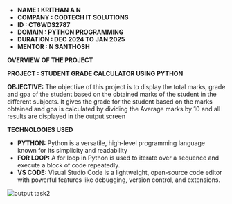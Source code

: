 - **NAME : KRITHAN A N**
- **COMPANY : CODTECH IT SOLUTIONS**
- **ID : CT6WDS2787**
- **DOMAIN : PYTHON PROGRAMMING**
- **DURATION : DEC 2024 TO JAN 2025**
- **MENTOR : N SANTHOSH**
 
**OVERVIEW OF THE PROJECT**

**PROJECT : STUDENT GRADE CALCULATOR USING PYTHON**

**OBJECTIVE:**
 The objective of this project is to display the total marks, grade and gpa of the student based on the obtained marks of the student in the different subjects. It gives the grade for the student based on the marks obtained and gpa is calculated by dividing the Average marks by 10 and all results are displayed in the output screen 

 **TECHNOLOGIES USED**
- **PYTHON:** Python is a versatile, high-level programming language known for its simplicity and readability
- **FOR LOOP:** A for loop in Python is used to iterate over a sequence and execute a block of code repeatedly.
- **VS CODE:** Visual Studio Code is a lightweight, open-source code editor with powerful features like debugging, version control, and extensions.

![output task2](https://github.com/user-attachments/assets/28ba472d-41fa-4f9a-9823-d1b774e33a46)

